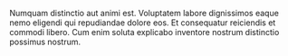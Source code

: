 Numquam distinctio aut animi est.
Voluptatem labore dignissimos eaque nemo eligendi qui repudiandae dolore eos.
Et consequatur reiciendis et commodi libero.
Cum enim soluta explicabo inventore nostrum distinctio possimus nostrum.